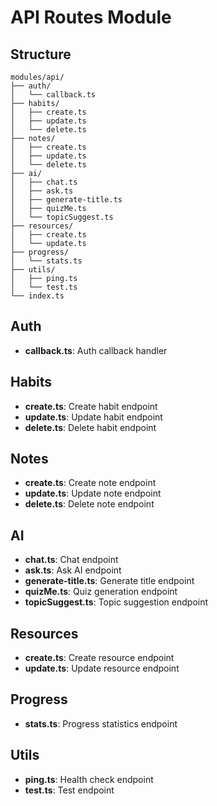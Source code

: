 # API Routes Module

## Structure
```
modules/api/
├── auth/
│   └── callback.ts
├── habits/
│   ├── create.ts
│   ├── update.ts
│   └── delete.ts
├── notes/
│   ├── create.ts
│   ├── update.ts
│   └── delete.ts
├── ai/
│   ├── chat.ts
│   ├── ask.ts
│   ├── generate-title.ts
│   ├── quizMe.ts
│   └── topicSuggest.ts
├── resources/
│   ├── create.ts
│   └── update.ts
├── progress/
│   └── stats.ts
├── utils/
│   ├── ping.ts
│   └── test.ts
└── index.ts
```

## Auth
- **callback.ts**: Auth callback handler

## Habits
- **create.ts**: Create habit endpoint
- **update.ts**: Update habit endpoint
- **delete.ts**: Delete habit endpoint

## Notes
- **create.ts**: Create note endpoint
- **update.ts**: Update note endpoint
- **delete.ts**: Delete note endpoint

## AI
- **chat.ts**: Chat endpoint
- **ask.ts**: Ask AI endpoint
- **generate-title.ts**: Generate title endpoint
- **quizMe.ts**: Quiz generation endpoint
- **topicSuggest.ts**: Topic suggestion endpoint

## Resources
- **create.ts**: Create resource endpoint
- **update.ts**: Update resource endpoint

## Progress
- **stats.ts**: Progress statistics endpoint

## Utils
- **ping.ts**: Health check endpoint
- **test.ts**: Test endpoint 